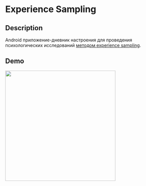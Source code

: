 # Experience Sampling
## Description
Android приложение-дневник настроения для проведения психологических исследований [методом experience sampling](https://en.wikipedia.org/wiki/Experience_sampling_method).

## Demo
<img src="screenshots/demo.gif" width="350" /> 
